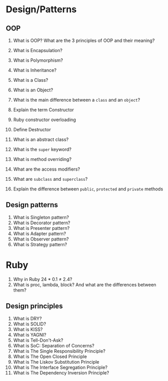 # Design/Patterns

## OOP

1. What is OOP? What are the 3 principles of OOP and their meaning?
1. What is Encapsulation?
1. What is Polymorphism?
1. What is Inheritance?
1. What is a Class?
1. What is an Object?
1. What is the main difference between a `class` and an `object`?

1. Explain the term Constructor
1. Ruby constructor overloading
1. Define Destructor
1. What is an abstract class?
1. What is the `super` keyword?
1. What is method overriding?

1. What are the access modifiers?
1. What are `subclass` and `superclass`?
1. Explain the difference between `public`, `protected` and `private` methods

## Design patterns

1. What is Singleton pattern?
1. What is Decorator pattern?
1. What is Presenter pattern?
1. What is Adapter pattern?
1. What is Observer pattern?
1. What is Strategy pattern?

# Ruby

1. Why in Ruby 24 * 0.1 ≠ 2.4?
1. What is proc, lambda, block? And what are the differences between them?

## Design principles

1. What is DRY?
1. What is SOLID?
1. What is KISS?
1. What is YAGNI?
1. What is Tell-Don't-Ask?
1. What is SoC: Separation of Concerns?
1. What is The Single Responsibility Principle?
1. What is The Open Closed Principle
1. What is The Liskov Substitution Principle
1. What is The Interface Segregation Principle?
1. What is The Dependency Inversion Principle?
